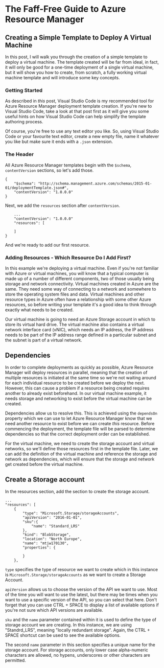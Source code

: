 # The Faff-Free Guide to Azure Resource Manager

## Creating a Simple Template to Deploy A Virtual Machine

In this post, I will walk you through the creation of a simple template to deploy a virtual machine. The template created will be far from ideal, in fact, it will only be good for a one-time deployment of a single virtual machine, but it will show you how to create, from scratch, a fully working virtual machine template and will introduce some key concepts.

### Getting Started

As described in *this* post, Visual Studio Code is my recommended tool for Azure Resource Manager deployment template creation. If you're new to Visual Studio Code, take a look at that post first as it will give you some useful hints on how Visual Studio Code can help simplify the template authoring process. 

Of course, you're free to use any text editor you like. So, using Visual Studio Code or your favourite text editor, create a new empty file, name it whatever you like but make sure it ends with a `.json` extension.

### The Header

All Azure Resource Manager templates begin with the `$schema`, `contentVersion` sections, so let's add those.

    {
        "$schema": "http://schema.management.azure.com/schemas/2015-01-01/deploymentTemplate.json#",
        "contentVersion": "1.0.0.0"
    }

Next, we add the `resources` section after `contentVersion`.

        ...
        "contentVersion": "1.0.0.0"
        "resources": [
            
        ]
    }

And we're ready to add our first resource.

### Adding Resources - Which Resource Do I Add First?

In this example we're deploying a virtual machine. Even if you're not familiar with Azure or virtual machines, you will know that a typical computer is made up of a number of different components, two of those usually being storage and network connectivity. Virtual machines created in Azure are the same. They need some way of connecting to a network and somewhere to store the operating system files and data. Virtual machines and other resource types in Azure often have a relationship with some other Azure resources, so before writing your template it's a good idea to think through exactly what needs to be created.

Our virtual machine is going to need an Azure Storage account in which to store its virtual hard drive. The virtual machine also contains a virtual network interface card (vNIC), which needs an IP address, the IP address needs to be part of the IP address range defined in a particular subnet and the subnet is part of a virtual network.

## Dependencies

In order to complete deployments as quickly as possible, Azure Resource Manager will deploy resources in parallel, meaning that the creation of multiple resources is initiated at the same time so we're not waiting around for each individual resource to be created before we deploy the next. However, this can cause a problem if a resource being created requires another to already exist beforehand. In our virtual machine example, it needs storage and networking to exist before the virtual machine can be created.

Dependencies allow us to resolve this. This is achieved using the `dependsOn` property which we can use to let Azure Resource Manager know that we need another resource to exist before we can create *this* resource. Before commencing the deployment, the template file will be parsed to determine dependencies so that the correct deployment order can be established.

For the virtual machine, we need to create the storage account and virtual networks, so we'll define those resources first in the template file. Later, we can add the definition of the virtual machine and reference the storage and network as dependencies, which will ensure that the storage and network get created before the virtual machine.

## Create a Storage account

In the resources section, add the section to create the storage account.

    ...
    "resources": [
        {
            "type": "Microsoft.Storage/storageAccounts",
            "apiVersion": "2016-01-01",
            "sku":{
                "name": "Standard_LRS"
            },
            "kind": "BlobStorage",
            "location": "North Europe",
            "name": "mtjw170130",
            "properties": {
                
            }
        },

`type` specifies the type of resource we want to create which in this instance is `Microsoft.Storage/storageAccounts` as we want to create a Storage Account.

`apiVersion` allows us to choose the version of the API we want to use. Most of the time you will want to use the latest, but there may be times when you want to use a specific version of the API, so you can select that here. Don't forget that you can use CTRL + SPACE to display a list of available options if you're not sure which API versions are available.

`sku` and the `name` parameter contained within it is used to define the type of storage account we are creating. In this instance, we are using "Standrd_LRS", meaning "locally redundant storage". Again, the CTRL + SPACE shortcut can be used to see the available options.

The second `name` parameter in this section specifies a unique name for the storage account. For storage accounts, only lower case alpha-numeric characters are allowed, no hypens, underscores or other characters are permitted.